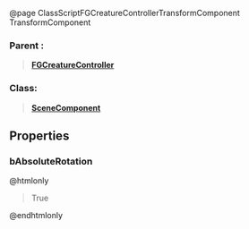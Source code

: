 @page ClassScriptFGCreatureControllerTransformComponent TransformComponent
### Parent :
<b><a href="_class_script_f_g_creature_controller.html"><blockquote>FGCreatureController</blockquote></a></b>
### Class:
<b><a href="_class_script_scene_component.html"><blockquote>SceneComponent</blockquote></a></b>
## Properties
### bAbsoluteRotation
@htmlonly
<blockquote>True</blockquote>
@endhtmlonly


